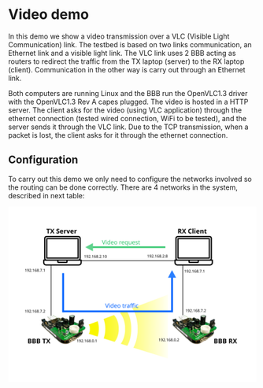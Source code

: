 # Video demo

In this demo we show a video transmission over a VLC (Visible Light Communication) link. The
testbed is based on two links communication, an Ethernet link and a visible light link. 
The VLC link uses 2 BBB acting as routers to redirect the traffic from the TX
laptop (server) to the RX laptop (client). Communication in the other way is carry out through
an Ethernet link.

Both computers are running Linux and the BBB run the OpenVLC1.3 driver with the
OpenVLC1.3 Rev A capes plugged.
The video is hosted in a HTTP server. The client asks for the video (using VLC application)
through the ethernet connection (tested wired connection, WiFi to be tested), and the server
sends it through the VLC link. Due to the TCP transmission, when a packet is lost, the client
asks for it through the ethernet connection.

## Configuration

To carry out this demo we only need to configure the networks involved so the routing can be done correctly.
There are 4 networks in the system, described in next table:

![Video Demo Network](videoDemo_network.svg)

